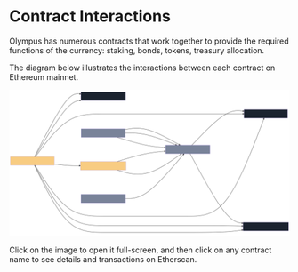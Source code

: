 # Contract Interactions

Olympus has numerous contracts that work together to provide the required functions of the currency: staking, bonds, tokens, treasury allocation.

The diagram below illustrates the interactions between each contract on Ethereum mainnet.

<!---
    The image embed tags are wrapped in a link, as GitBook's default behaviour is to open
    a linked image in its own media viewer. This breaks the embedded links within the SVG
    file. A workaround is to link to the SVG file, so it opens in its own screen, enabling
    the user to click on contract names.
-->

[![Contract Interactions](./interactions.svg)](./interactions.svg)

Click on the image to open it full-screen, and then click on any contract name to see details and transactions on Etherscan.
